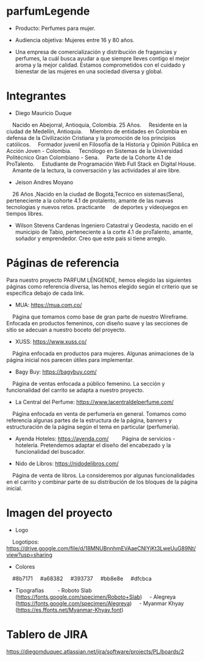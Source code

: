 # parfumLegende

- Producto: Perfumes para mujer.

- Audiencia objetiva: Mujeres entre 16 y 80 años.

- Una empresa de comercialización y distribución de fragancias y perfumes, la 
cuál busca ayudar a que siempre lleves contigo el mejor aroma y la mejor calidad. Estamos comprometidos con el cuidado y bienestar de las mujeres en una sociedad diversa y global.

# Integrantes

- Diego Mauricio Duque

    Nacido en Abejorral, Antioquia, Colombia. 25 Años.
    Residente en la ciudad de Medellín, Antioquia.
    Miembro de entidades en Colombia en defensa de la Civilización Cristiana y la promoción de los principios católicos.
    Formador juvenil en Filosofía de la Historia y Opinión Pública en Acción Joven - Colombia.
    Tecnólogo en Sistemas de la Universidad Politécnico Gran Colombiano - Sena.
    Parte de la Cohorte 4.1 de ProTalento.
    Estudiante de Programación Web Full Stack en Digital House.
    Amante de la lectura, la conversación y las actividades al aire libre.

- Jeison Andres Moyano

    26 Años ,Nacido en la ciudad de Bogotá,Tecnico en sistemas(Sena), perteneciente a la cohorte 4.1 de protalento, amante de las nuevas tecnologias y nuevos retos. practicante     de deportes y videojuegos en tiempos libres. 

- Wilson Stevens Cardenas
Ingeniero Catastral y Geodesta, nacido en el municipio de Tabio, perteneciente a la corte 4.1 de proTalento, amante, soñador y emprendedor. Creo que este país si tiene arreglo. 

# Páginas de referencia

Para nuestro proyecto PARFUM LÉNGENDE, hemos elegido las siguientes páginas como referencia diversa, las hemos elegido según el criterio que se especifica debajo de cada link.

+ MUA: https://mua.com.co/

    Página que tomamos como base de gran parte de nuestro Wireframe. Enfocada en productos femeninos, con diseño suave y las secciones de sitio se adecuan a nuestro boceto del proyecto.

+ XUSS: https://www.xuss.co/

    Página enfocada en productos para mujeres. Algunas animaciones de la página inicial nos parecen útiles para implementar.

+ Bagy Buy: https://bagybuy.com/

    Página de ventas enfocada a público femenino. La sección y funcionalidad del carrito se adapta a nuestro proyecto.

+ La Central del Perfume: https://www.lacentraldelperfume.com/

    Página enfocada en venta de perfumería en general. Tomamos como referencia algunas partes de la estructura de la página, banners y estructuración de la página según el tema en particular (perfumería).

+ Ayenda Hoteles: https://ayenda.com/
    
    Página de servicios - hotelería. Pretendemos adaptar el diseño del encabezado y la funcionalidad del buscador.

+ Nido de Libros: https://nidodelibros.com/

    Página de venta de libros. La consideremos por algunas funcionalidades en el carrito y combinar parte de su distribución de los bloques de la página inicial.

# Imagen del proyecto

+ Logo

    Logotipos: https://drive.google.com/file/d/18MNUBnnhmEVAaeCNlYjKt3LweUuG89Nt/view?usp=sharing
    
+ Colores

    #8b7171
    #a68382
    #393737
    #bb8e8e
    #dfcbca    

+ Tipografías
    
    - Roboto Slab (https://fonts.google.com/specimen/Roboto+Slab)
    - Alegreya (https://fonts.google.com/specimen/Alegreya)
    - Myanmar Khyay (https://es.ffonts.net/Myanmar-Khyay.font)

# Tablero de JIRA

https://diegomduquec.atlassian.net/jira/software/projects/PL/boards/2